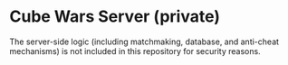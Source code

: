 # Cube Wars Server (private)

The server-side logic (including matchmaking, database, and anti-cheat mechanisms) is not included in this repository for security reasons.
